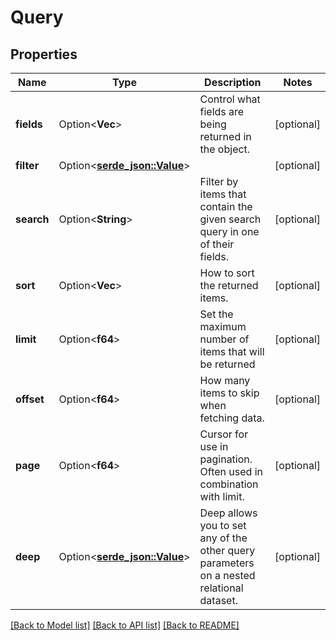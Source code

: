 # Query

## Properties

Name | Type | Description | Notes
------------ | ------------- | ------------- | -------------
**fields** | Option<**Vec<String>**> | Control what fields are being returned in the object. | [optional]
**filter** | Option<[**serde_json::Value**](.md)> |  | [optional]
**search** | Option<**String**> | Filter by items that contain the given search query in one of their fields. | [optional]
**sort** | Option<**Vec<String>**> | How to sort the returned items. | [optional]
**limit** | Option<**f64**> | Set the maximum number of items that will be returned | [optional]
**offset** | Option<**f64**> | How many items to skip when fetching data. | [optional]
**page** | Option<**f64**> | Cursor for use in pagination. Often used in combination with limit. | [optional]
**deep** | Option<[**serde_json::Value**](.md)> | Deep allows you to set any of the other query parameters on a nested relational dataset. | [optional]

[[Back to Model list]](../README.md#documentation-for-models) [[Back to API list]](../README.md#documentation-for-api-endpoints) [[Back to README]](../README.md)


